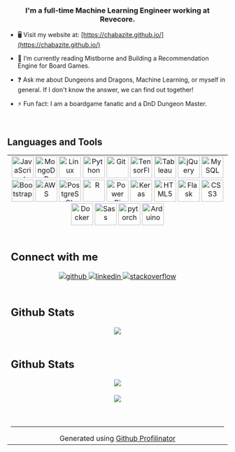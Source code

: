 ### <div align="center">I'm a full-time Machine Learning Engineer working at Revecore.</div>  
  

- 🖥️ Visit my website at: [https://chabazite.github.io/](https://chabazite.github.io/)  
  

- 📘 I’m currently reading Mistborne and Building a Recommendation Engine for Board Games.
  

- ❓ Ask me about Dungeons and Dragons, Machine Learning, or myself in general. If I don't know the answer, we can find out together!
  

- ⚡ Fun fact: I am a boardgame fanatic and a DnD Dungeon Master. 
  

<br/>  


## Languages and Tools 
<table><tr><td valign="top" width="50%">
 <div align="center">
<img src="https://profilinator.rishav.dev/skills-assets/javascript-original.svg" alt="JavaScript" height="50" /> 
<img src="https://profilinator.rishav.dev/skills-assets/mongodb-original-wordmark.svg" alt="MongoDB" height="50" />
<img src="https://profilinator.rishav.dev/skills-assets/linux-original.svg" alt="Linux" height="50" />
<img  src="https://profilinator.rishav.dev/skills-assets/python-original.svg" alt="Python" height="50" />
<img  src="https://profilinator.rishav.dev/skills-assets/git-scm-icon.svg" alt="Git" height="50" /> 
<img src="https://profilinator.rishav.dev/skills-assets/tensorflow-icon.svg" alt="TensorFlow" height="50" /> 
<img src="https://profilinator.rishav.dev/skills-assets/tableau.svg" alt="Tableau" height="50" />
<img src="https://profilinator.rishav.dev/skills-assets/jquery.png" alt="jQuery" height="50" />
<img src="https://profilinator.rishav.dev/skills-assets/mysql-original-wordmark.svg" alt="MySQL" height="50" />
<img src="https://profilinator.rishav.dev/skills-assets/bootstrap-plain.svg" alt="Bootstrap" height="50" />  
<img  src="https://profilinator.rishav.dev/skills-assets/amazonwebservices-original-wordmark.svg" alt="AWS" height="50" />
<img src="https://profilinator.rishav.dev/skills-assets/postgresql-original-wordmark.svg" alt="PostgreSQL" height="50" />
<img  src="https://profilinator.rishav.dev/skills-assets/r.svg" alt="R" height="50" />
<img src="https://profilinator.rishav.dev/skills-assets/powerbi.png" alt="Power Bi" height="50" />  
<img  src="https://profilinator.rishav.dev/skills-assets/keras.png" alt="Keras" height="50" />
<img src="https://profilinator.rishav.dev/skills-assets/html5-original-wordmark.svg" alt="HTML5" height="50" />
<img src="https://profilinator.rishav.dev/skills-assets/flask.png" alt="Flask" height="50" />
<img src="https://profilinator.rishav.dev/skills-assets/css3-original-wordmark.svg" alt="CSS3" height="50" />  
<img src="https://profilinator.rishav.dev/skills-assets/docker-original-wordmark.svg" alt="Docker" height="50" />
<img src="https://profilinator.rishav.dev/skills-assets/sass-original.svg" alt="Sass" height="50" />
<img src="https://profilinator.rishav.dev/skills-assets/pytorch-icon.svg" alt="pytorch" height="50" /> 
<img src="https://profilinator.rishav.dev/skills-assets/arduino.png" alt="Arduino" height="50" /> 
</div>
<br/>  


## Connect with me  
<div align="center">
<a href="https://github.com/chabazite" target="_blank">
<img src=https://img.shields.io/badge/github-%2324292e.svg?&style=for-the-badge&logo=github&logoColor=white alt=github style="margin-bottom: 5px;" />
</a>
<a href="https://linkedin.com/in/andrew-ingalls-kansas-city" target="_blank">
<img src=https://img.shields.io/badge/linkedin-%231E77B5.svg?&style=for-the-badge&logo=linkedin&logoColor=white alt=linkedin style="margin-bottom: 5px;" />
</a>
 <a href="https://stackoverflow.com/users/17762277/andrew-ingalls" target="_blank">
<img src=https://img.shields.io/badge/stackoverflow-%23F28032.svg?&style=for-the-badge&logo=stackoverflow&logoColor=white alt=stackoverflow style="margin-bottom: 5px;" />
</a>  
</div>  
  

<br/>  


## Github Stats  
<div align="center"><img src="https://github-readme-stats.vercel.app/api?username=chabazite&show_icons=true&count_private=true&hide_border=true" align="center" /></div>  

<br/>  


## Github Stats  
<div align="center"><img src="https://github-readme-stats.vercel.app/api/top-langs/?username=chabazite&hide_border=true&layout=compact" align="center" /></div>  

<br/>  
  

<div align="center">
<img src="https://komarev.com/ghpvc/?username=chabazite&&style=flat-square" align="center" />
</div>  
  

<br/>  


<br />

----
<div align="center">Generated using <a href="https://profilinator.rishav.dev/" target="_blank">Github Profilinator</a></div>
